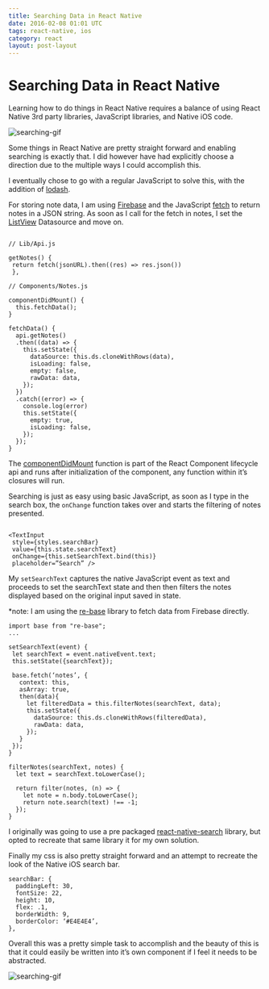 ```yaml
---
title: Searching Data in React Native
date: 2016-02-08 01:01 UTC
tags: react-native, ios
category: react
layout: post-layout
---
```

# Searching Data in React Native

Learning how to do things in React Native requires a balance of using React Native 3rd party libraries, JavaScript libraries, and Native iOS code. 

![searching-gif](https://i.imgur.com/Bz5i5Mnm.gif)

Some things in React Native are pretty straight forward and enabling searching is exactly that. I did however have had explicitly choose a direction due to the multiple ways I could accomplish this.


I eventually chose to go with a regular JavaScript to solve this, with the addition of [lodash](https://lodash.com/).

For storing note data, I am using [Firebase](https://www.firebase.com) and the JavaScript [fetch](https://developer.mozilla.org/en-US/docs/Web/API/Fetch_API) to return notes in a JSON string. As soon as I call for the fetch in notes, I set the [ListView](https://facebook.github.io/react-native/docs/listview.html) Datasource and move on.

```

// Lib/Api.js

getNotes() {
 return fetch(jsonURL).then((res) => res.json())
 },

// Components/Notes.js

componentDidMount() {
  this.fetchData();
}

fetchData() {
  api.getNotes()
  .then((data) => {
    this.setState({
      dataSource: this.ds.cloneWithRows(data),
      isLoading: false,
      empty: false,
      rawData: data,
    });
  })
  .catch((error) => {
    console.log(error)
    this.setState({
      empty: true,
      isLoading: false,
    });
  });
}

```

The [componentDidMount](https://facebook.github.io/react/docs/component-specs.html) function is part of the React Component lifecycle api and runs after initialization of the component, any function within it’s closures will run.

Searching is just as easy using basic JavaScript, as soon as I type in the search box, the `onChange` function takes over and starts the filtering of notes presented.

```

<TextInput
 style={styles.searchBar}
 value={this.state.searchText}
 onChange={this.setSearchText.bind(this)}
 placeholder=”Search” />

```

My `setSearchText` captures the native JavaScript event as text and proceeds to set the searchText state and then then filters the notes displayed based on the original input saved in state. 

*note: I am using the [re-base](https://github.com/tylermcginnis/re-base) library to fetch data from Firebase directly. 

```
import base from "re-base";
...

setSearchText(event) {
 let searchText = event.nativeEvent.text;
 this.setState({searchText});

 base.fetch(‘notes’, {
   context: this,
   asArray: true,
   then(data){
     let filteredData = this.filterNotes(searchText, data);
     this.setState({
       dataSource: this.ds.cloneWithRows(filteredData),
       rawData: data,
     });
   }
 });
}

filterNotes(searchText, notes) {
  let text = searchText.toLowerCase();

  return filter(notes, (n) => {
    let note = n.body.toLowerCase();
    return note.search(text) !== -1;
  });
}

```

I originally was going to use a pre packaged [react-native-search](https://www.npmjs.com/package/react-native-search) library, but opted to recreate that same library it for my own solution.

Finally my css is also pretty straight forward and an attempt to recreate the look of the Native iOS search bar. 

```
searchBar: {
  paddingLeft: 30,
  fontSize: 22,
  height: 10,
  flex: .1,
  borderWidth: 9,
  borderColor: ‘#E4E4E4’,
},

```

Overall this was a pretty simple task to accomplish and the beauty of this is that it could easily be written into it’s own component if I feel it needs to be abstracted.

![searching-gif](https://i.imgur.com/Bz5i5Mn.gif)
